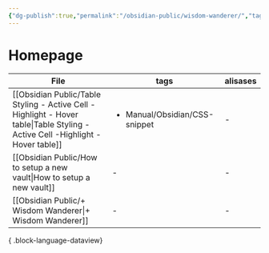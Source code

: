 ```yaml
---
{"dg-publish":true,"permalink":"/obsidian-public/wisdom-wanderer/","tags":["gardenEntry"]}
---
```


# Homepage
| File                                                                                                                              | tags                                          | alisases |
| --------------------------------------------------------------------------------------------------------------------------------- | --------------------------------------------- | -------- |
| [[Obsidian Public/Table Styling - Active Cell -Highlight - Hover table\|Table Styling - Active Cell -Highlight - Hover table]] | <ul><li>Manual/Obsidian/CSS-snippet</li></ul> | \-       |
| [[Obsidian Public/How to setup a new vault\|How to setup a new vault]]                                                         | \-                                            | \-       |
| [[Obsidian Public/+ Wisdom Wanderer\|+ Wisdom Wanderer]]                                                                       | \-                                            | \-       |

{ .block-language-dataview}

